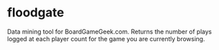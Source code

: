 # floodgate
Data mining tool for BoardGameGeek.com. Returns the number of plays logged at each player count for the game you are currently browsing.
